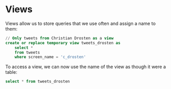 # Views

Views allow us to store queries that we use often and assign a name to them:

```sql
// Only tweets from Christian Drosten as a view
create or replace temporary view tweets_drosten as
    select *
    from tweets
    where screen_name = 'c_drosten'
```

To access a view, we can now use the name of the view as though it were a table:

```sql
select * from tweets_drosten
```

